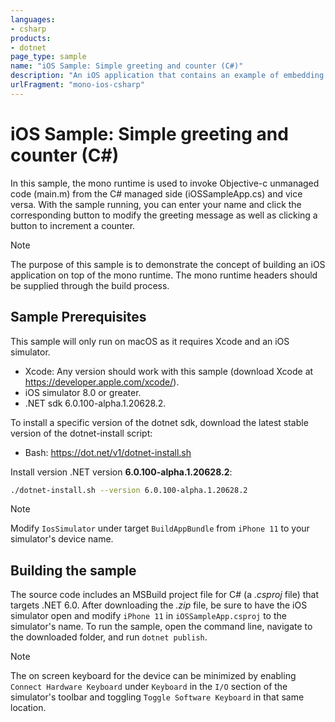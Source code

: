 ```yaml
---
languages:
- csharp
products:
- dotnet
page_type: sample
name: "iOS Sample: Simple greeting and counter (C#)"
description: "An iOS application that contains an example of embedding the mono runtime to invoke unmanaged code with C#."
urlFragment: "mono-ios-csharp"
---
```


# iOS Sample: Simple greeting and counter (C#)

In this sample, the mono runtime is used to invoke Objective-c unmanaged code (main.m) from the C# managed side (iOSSampleApp.cs) and vice versa. With the sample running, you can enter your name and click the corresponding button to modify the greeting message as well as clicking a button to increment a counter.

> [!NOTE]
> The purpose of this sample is to demonstrate the concept of building an iOS application on top of the mono runtime. The mono runtime headers should be supplied through the build process.

## Sample Prerequisites

This sample will only run on macOS as it requires Xcode and an iOS simulator.

- Xcode: Any version should work with this sample (download Xcode at <https://developer.apple.com/xcode/>).
- iOS simulator 8.0 or greater.
- .NET sdk 6.0.100-alpha.1.20628.2.

To install a specific version of the dotnet sdk, download the latest stable version of the dotnet-install script:

- Bash: <https://dot.net/v1/dotnet-install.sh>

Install version .NET version **6.0.100-alpha.1.20628.2**:

```bash
./dotnet-install.sh --version 6.0.100-alpha.1.20628.2
```

> [!NOTE]
> Modify `IosSimulator` under target `BuildAppBundle` from `iPhone 11` to your simulator's device name.

## Building the sample

The source code includes an MSBuild project file for C# (a _.csproj_ file) that targets .NET 6.0. After downloading the _.zip_ file, be sure to have the iOS simulator open and modify `iPhone 11` in `iOSSampleApp.csproj` to the simulator's name. To run the sample, open the command line, navigate to the downloaded folder, and run `dotnet publish`.

> [!NOTE]
> The on screen keyboard for the device can be minimized by enabling `Connect Hardware Keyboard` under `Keyboard` in the `I/O` section of the simulator's toolbar and toggling `Toggle Software Keyboard` in that same location.
